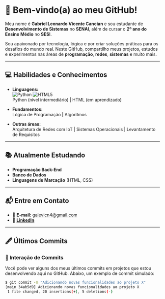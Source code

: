# 👋 **Bem-vindo(a) ao meu GitHub!**

Meu nome é **Gabriel Leonardo Vicente Cancian** e sou estudante de **Desenvolvimento de Sistemas** no **SENAI**, além de cursar o **2º ano do Ensino Médio** no **SESI**.

Sou apaixonado por tecnologia, lógica e por criar soluções práticas para os desafios do mundo real. Neste GitHub, compartilho meus projetos, estudos e experimentos nas áreas de **programação**, **redes**, **sistemas** e muito mais.

---

## 💻 **Habilidades e Conhecimentos**

- **Linguagens:**  
  ![Python](https://img.shields.io/badge/Python-3776AB?style=for-the-badge&logo=python&logoColor=white) ![HTML5](https://img.shields.io/badge/HTML5-E34F26?style=for-the-badge&logo=html5&logoColor=white)  
  Python (nível intermediário) | HTML (em aprendizado)

- **Fundamentos:**  
  Lógica de Programação | Algoritmos

- **Outras áreas:**  
  Arquitetura de Redes com IoT | Sistemas Operacionais | Levantamento de Requisitos

---

## 📚 **Atualmente Estudando**

- **Programação Back-End**
- **Banco de Dados**
- **Linguagens de Marcação** (HTML, CSS)

---

## 📬 **Entre em Contato**

- 📧 **E-mail:** galevicn4@gmail.com  
- 💼 **[LinkedIn](https://www.linkedin.com/in/gabriel-leonardo-vicente-cancian-a0793a378/)**

---
## 🖋️ **Últimos Commits**

### 🌟 **Interação de Commits**
Você pode ver alguns dos meus últimos commits em projetos que estou desenvolvendo aqui no GitHub. Abaixo, um exemplo de commit simulado:

```bash
$ git commit -m "Adicionando novas funcionalidades ao projeto X"
[main 34ab5d9] Adicionando novas funcionalidades ao projeto X
 1 file changed, 20 insertions(+), 5 deletions(-)

